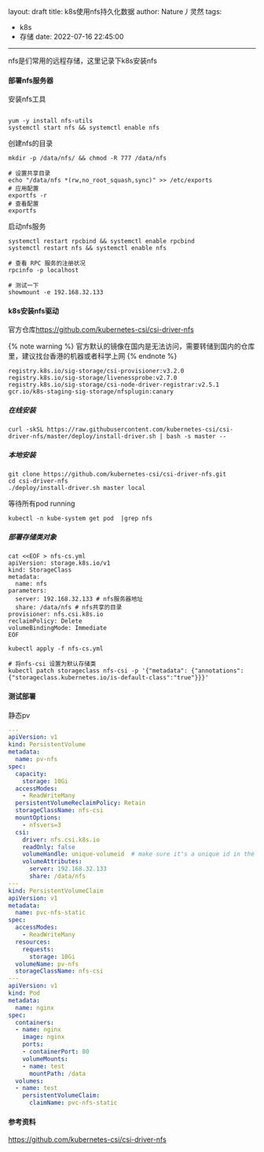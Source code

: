 layout: draft
title: k8s使用nfs持久化数据
author: Nature丿灵然
tags:
  - k8s
  - 存储
date: 2022-07-16 22:45:00
---
nfs是们常用的远程存储，这里记录下k8s安装nfs

<!--more-->

#### 部署nfs服务器

安装nfs工具

```shell

yum -y install nfs-utils
systemctl start nfs && systemctl enable nfs
```

创建nfs的目录

```shell
mkdir -p /data/nfs/ && chmod -R 777 /data/nfs

# 设置共享目录
echo "/data/nfs *(rw,no_root_squash,sync)" >> /etc/exports
# 应用配置
exportfs -r
# 查看配置
exportfs
```

启动nfs服务

```shell
systemctl restart rpcbind && systemctl enable rpcbind
systemctl restart nfs && systemctl enable nfs

# 查看 RPC 服务的注册状况
rpcinfo -p localhost

# 测试一下
showmount -e 192.168.32.133
```

#### k8s安装nfs驱动

官方仓库<https://github.com/kubernetes-csi/csi-driver-nfs>

{% note warning %}
官方默认的镜像在国内是无法访问，需要转储到国内的仓库里，建议找台香港的机器或者科学上网
{% endnote %}

```shell
registry.k8s.io/sig-storage/csi-provisioner:v3.2.0
registry.k8s.io/sig-storage/livenessprobe:v2.7.0
registry.k8s.io/sig-storage/csi-node-driver-registrar:v2.5.1
gcr.io/k8s-staging-sig-storage/nfsplugin:canary
```

##### 在线安装

```shell
curl -skSL https://raw.githubusercontent.com/kubernetes-csi/csi-driver-nfs/master/deploy/install-driver.sh | bash -s master --
```

##### 本地安装

```shell
git clone https://github.com/kubernetes-csi/csi-driver-nfs.git
cd csi-driver-nfs
./deploy/install-driver.sh master local
```

等待所有pod running

```shell
kubectl -n kube-system get pod  |grep nfs
```

##### 部署存储类对象

```shell
cat <<EOF > nfs-cs.yml
apiVersion: storage.k8s.io/v1
kind: StorageClass
metadata:
  name: nfs
parameters:
  server: 192.168.32.133 # nfs服务器地址
  share: /data/nfs # nfs共享的目录
provisioner: nfs.csi.k8s.io
reclaimPolicy: Delete
volumeBindingMode: Immediate
EOF

kubectl apply -f nfs-cs.yml
```

```shell
# 将nfs-csi 设置为默认存储类
kubectl patch storageclass nfs-csi -p '{"metadata": {"annotations":{"storageclass.kubernetes.io/is-default-class":"true"}}}'
```

#### 测试部署

静态pv

```yaml
---
apiVersion: v1
kind: PersistentVolume
metadata:
  name: pv-nfs
spec:
  capacity:
    storage: 10Gi
  accessModes:
    - ReadWriteMany
  persistentVolumeReclaimPolicy: Retain
  storageClassName: nfs-csi
  mountOptions:
    - nfsvers=3
  csi:
    driver: nfs.csi.k8s.io
    readOnly: false
    volumeHandle: unique-volumeid  # make sure it's a unique id in the cluster
    volumeAttributes:
      server: 192.168.32.133
      share: /data/nfs
---
kind: PersistentVolumeClaim
apiVersion: v1
metadata:
  name: pvc-nfs-static
spec:
  accessModes:
    - ReadWriteMany
  resources:
    requests:
      storage: 10Gi
  volumeName: pv-nfs
  storageClassName: nfs-csi
---
apiVersion: v1
kind: Pod
metadata:
  name: nginx
spec:
  containers:
  - name: nginx
    image: nginx
    ports:
    - containerPort: 80
    volumeMounts:
    - name: test
      mountPath: /data
  volumes:
  - name: test
    persistentVolumeClaim:
      claimName: pvc-nfs-static
```

#### 参考资料

<https://github.com/kubernetes-csi/csi-driver-nfs>
